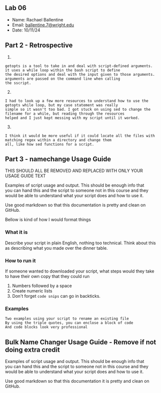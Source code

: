 ## Lab 06

- Name: Rachael Ballentine
- Email: ballentine.7@wright.edu
- Date: 10/11/24

## Part 2 - Retrospective

1. 
```
getopts is a tool to take in and deal with script-defined arguments. it uses a while loop within the bash script to define
the desired options and deal with the input given to those arguments. arguments are passed on the command line when calling
the sscript.
```
2.
```
I had to look up a few more resources to understand how to use the getopts while loop, but my case statement was really
simple so it wasn't too bad. I got stuck on using sed to change the filename for a while, but reading through the resources
helped and I just kept messing with my script until it worked. 
```
3. 
```
I think it would be more useful if it could locate all the files with matching regex within a directory and change them
all, like how sed functions for a script.
```

## Part 3 - namechange Usage Guide

THIS SHOULD ALL BE REMOVED AND REPLACED WITH ONLY YOUR USAGE GUIDE TEXT

Examples of script usage and output. This should be enough info that  
you can hand this and the script to someone not in this course and they  
would be able to understand what your script does and how to use it.

Use good markdown so that this documentation is pretty and clean on GitHub.

Bellow is kind of how I would format things

### What it is

Describe your script in plain English, nothing too technical.  Think about this as describing what you made over the dinner table.

### How to run it

If someone wanted to downloaded your script, what steps would they take to have their own copy that they could run
1. Numbers followed by a space
2. Create numeric lists
3. Don't forget `code snips` can go in backticks.

### Examples

```
Two examples using your script to rename an existing file
By using the triple quotes, you can enclose a block of code
And code blocks look very professional
```

## Bulk Name Changer Usage Guide - Remove if not doing extra credit

Examples of script usage and output. This should be enough info that  
you can hand this and the script to someone not in this course and they  
would be able to understand what your script does and how to use it.

Use good markdown so that this documentation it is pretty and clean on GitHub.
